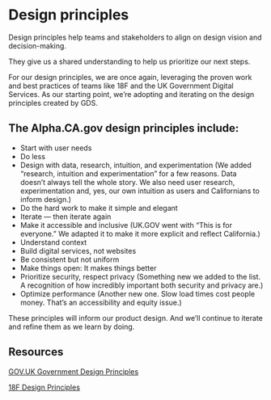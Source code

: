 # Design principles

Design principles help teams and stakeholders to align on design vision and decision-making.

They give us a shared understanding to help us prioritize our next steps.

For our design principles, we are once again, leveraging the proven work and best practices of teams like 18F and the UK Government Digital Services. As our starting point, we’re adopting and iterating on the design principles created by GDS.

## The Alpha.CA.gov design principles include:

  * Start with user needs
  * Do less
  * Design with data, research, intuition, and experimentation (We added “research, intuition and experimentation” for a few reasons. Data doesn’t always tell the whole story. We also need user research, experimentation and, yes, our own intuition as users and Californians to inform design.)
  * Do the hard work to make it simple and elegant
  * Iterate — then iterate again
  * Make it accessible and inclusive (UK.GOV went with “This is for everyone.” We adapted it to make it more explicit and reflect California.)
  * Understand context
  * Build digital services, not websites
  * Be consistent but not uniform
  * Make things open: It makes things better
  * Prioritize security, respect privacy (Something new we added to the list. A recognition of how incredibly important both security and privacy are.)
  * Optimize performance (Another new one. Slow load times cost people money. That’s an accessibility and equity issue.)

These principles will inform our product design. And we’ll continue to iterate and refine them as we learn by doing.

## Resources

[GOV.UK Government Design Principles](https://www.gov.uk/guidance/government-design-principles) 

[18F Design Principles](https://methods.18f.gov/decide/design-principles/)
